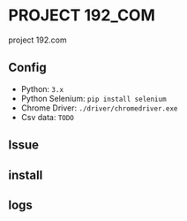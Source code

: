 # PROJECT 192_COM

project 192.com

## Config

-   Python: `3.x`
-   Python Selenium: `pip install selenium`
-   Chrome Driver: `./driver/chromedriver.exe`
-   Csv data: `TODO`

## Issue

## install

## logs
